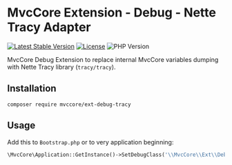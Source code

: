 # MvcCore Extension - Debug - Nette Tracy Adapter

[![Latest Stable Version](https://img.shields.io/badge/Stable-v4.3.1-brightgreen.svg?style=plastic)](https://github.com/mvccore/ext-debug-tracy/releases)
[![License](https://img.shields.io/badge/Licence-BSD-brightgreen.svg?style=plastic)](https://mvccore.github.io/docs/mvccore/4.0.0/LICENCE.md)
![PHP Version](https://img.shields.io/badge/PHP->=5.4-brightgreen.svg?style=plastic)

MvcCore Debug Extension to replace internal MvcCore variables dumping with Nette Tracy library (`tracy/tracy`).

## Installation
```shell
composer require mvccore/ext-debug-tracy
```

## Usage
Add this to `Bootstrap.php` or to very application beginning:
```php
\MvcCore\Application::GetInstance()->SetDebugClass('\\MvcCore\\Ext\\Debugs\\Tracy');
```
